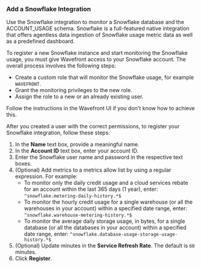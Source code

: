 ### Add a Snowflake Integration

Use the Snowflake integration to monitor a Snowflake database and the ACCOUNT_USAGE schema. Snowflake is a full-featured native integration that offers agentless data ingestion of Snowflake usage metric data as well as a predefined dashboard.

To register a new Snowflake instance and start monitoring the Snowflake usage, you must give Wavefront access to your Snowflake account. The overall process involves the following steps:

* Create a custom role that will monitor the Snowflake usage, for example `WAVEFRONT`.
* Grant the monitoring privileges to the new role.
* Assign the role to a new or an already existing user.

Follow the instructions in the Wavefront UI if you don't know how to achieve this.

After you created a user with the correct permissions, to register your Snowflake integration, follow these steps:

1. In the **Name** text box, provide a meaningful name.
2. In the **Account ID** text box, enter your account ID.
3. Enter the Snowflake user name and password in the respective text boxes.
4. (Optional) Add metrics to a metrics allow list by using a regular expression. For example:
    * To monitor only the daily credit usage and a cloud services rebate for an account within the last 365 days (1 year), enter:
      <code>^snowflake.metering-daily-history.*$</code>
    * To monitor the hourly credit usage for a single warehouse (or all the warehouses in your account) within a specified date range, enter:
      <code>^snowflake.warehouse-metering-history.*$</code>
    * To monitor the average daily storage usage, in bytes, for a single database (or all the databases in your account) within a specified date range, enter:
      <code>^snowflake.database-usage-storage-usage-history.*$</code>
5. (Optional) Update minutes in the **Service Refresh Rate**. The default is `60` minutes.
6. Click **Register**.
